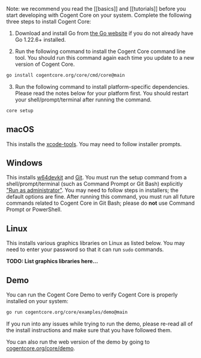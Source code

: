 Note: we recommend you read the [[basics]] and [[tutorials]] before you start developing with Cogent Core on your system. Complete the following three steps to install Cogent Core:

1. Download and install Go from [the Go website](https://go.dev/doc/install) if you do not already have Go 1.22.6+ installed.

2. Run the following command to install the Cogent Core command line tool. You should run this command again each time you update to a new version of Cogent Core.

```sh
go install cogentcore.org/core/cmd/core@main
```

3. Run the following command to install platform-specific dependencies. Please read the notes below for your platform first. You should restart your shell/prompt/terminal after running the command.

```sh
core setup
```

## macOS

This installs the [xcode-tools](https://mac.install.guide/commandlinetools/4). You may need to follow installer prompts.

## Windows

This installs [w64devkit](https://github.com/skeeto/w64devkit) and [Git](https://git-scm.com/download/win). You must run the setup command from a shell/prompt/terminal (such as Command Prompt or Git Bash) explicitly ["Run as administrator"](https://www.howtogeek.com/194041/how-to-open-the-command-prompt-as-administrator-in-windows-10/). You may need to follow steps in installers; the default options are fine. After running this command, you must run all future commands related to Cogent Core in Git Bash; please do **not** use Command Prompt or PowerShell.

## Linux

This installs various graphics libraries on Linux as listed below. You may need to enter your password so that it can run `sudo` commands.

**TODO: List graphics libraries here...**

## Demo

You can run the Cogent Core Demo to verify Cogent Core is properly installed on your system:

```sh
go run cogentcore.org/core/examples/demo@main
```

If you run into any issues while trying to run the demo, please re-read all of the install instructions and make sure that you have followed them.

You can also run the web version of the demo by going to [cogentcore.org/core/demo](https://cogentcore.org/core/demo).
